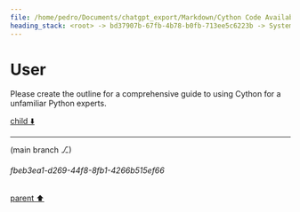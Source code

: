 ```yaml
---
file: /home/pedro/Documents/chatgpt_export/Markdown/Cython Code Availability.md
heading_stack: <root> -> bd37907b-67fb-4b78-b0fb-713ee5c6223b -> System -> 63bfd26c-ef54-45e1-9f04-fd6737297b25 -> System -> aaa2bcf0-05ef-44ed-97ee-fdece4f86d1e -> User -> 35ba7f8e-54c5-40bf-a04a-47391a0a871f -> Assistant -> 2d32b217-45dc-4604-af02-216e0e496a3b -> Tool -> 276f8111-9137-42a5-a7c8-b6a3bb187f72 -> Assistant -> aaa22d0e-0d3d-4e9c-8649-5b23012611cf -> User
---
```

# User

Please create the outline for a comprehensive guide to using Cython for a unfamiliar Python experts.

[child ⬇️](#fbeb3ea1-d269-44f8-8fb1-4266b515ef66)

---

(main branch ⎇)
###### fbeb3ea1-d269-44f8-8fb1-4266b515ef66
[parent ⬆️](#aaa22d0e-0d3d-4e9c-8649-5b23012611cf)
